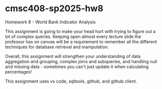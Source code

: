 # cmsc408-sp2025-hw8

Homework 8 - World Bank Indicator Analysis

This assignment is going to make your head hurt with trying to figure out a lot of complex queries. Keeping open almost every lecture slide the professor has on canvas will be a requirement to remember all the different techniques for database retrieval and manipulation.

Overall, this assignment will strengthen your understanding of data aggregation and grouping, complex joins and subqueries, and handling null and missing data - sometimes you can't just update it when calculating percentages! 

This assignment uses vs code, sqltools, github, and github client. 


